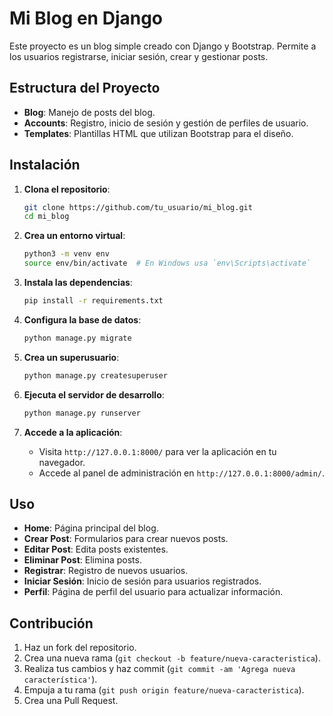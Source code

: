 # Mi Blog en Django

Este proyecto es un blog simple creado con Django y Bootstrap. Permite a los usuarios registrarse, iniciar sesión, crear y gestionar posts.

## Estructura del Proyecto

- **Blog**: Manejo de posts del blog.
- **Accounts**: Registro, inicio de sesión y gestión de perfiles de usuario.
- **Templates**: Plantillas HTML que utilizan Bootstrap para el diseño.

## Instalación

1. **Clona el repositorio**:
    ```bash
    git clone https://github.com/tu_usuario/mi_blog.git
    cd mi_blog
    ```

2. **Crea un entorno virtual**:
    ```bash
    python3 -m venv env
    source env/bin/activate  # En Windows usa `env\Scripts\activate`
    ```

3. **Instala las dependencias**:
    ```bash
    pip install -r requirements.txt
    ```

4. **Configura la base de datos**:
    ```bash
    python manage.py migrate
    ```

5. **Crea un superusuario**:
    ```bash
    python manage.py createsuperuser
    ```

6. **Ejecuta el servidor de desarrollo**:
    ```bash
    python manage.py runserver
    ```

7. **Accede a la aplicación**:
   - Visita `http://127.0.0.1:8000/` para ver la aplicación en tu navegador.
   - Accede al panel de administración en `http://127.0.0.1:8000/admin/`.

## Uso

- **Home**: Página principal del blog.
- **Crear Post**: Formularios para crear nuevos posts.
- **Editar Post**: Edita posts existentes.
- **Eliminar Post**: Elimina posts.
- **Registrar**: Registro de nuevos usuarios.
- **Iniciar Sesión**: Inicio de sesión para usuarios registrados.
- **Perfil**: Página de perfil del usuario para actualizar información.

## Contribución

1. Haz un fork del repositorio.
2. Crea una nueva rama (`git checkout -b feature/nueva-caracteristica`).
3. Realiza tus cambios y haz commit (`git commit -am 'Agrega nueva característica'`).
4. Empuja a tu rama (`git push origin feature/nueva-caracteristica`).
5. Crea una Pull Request.


